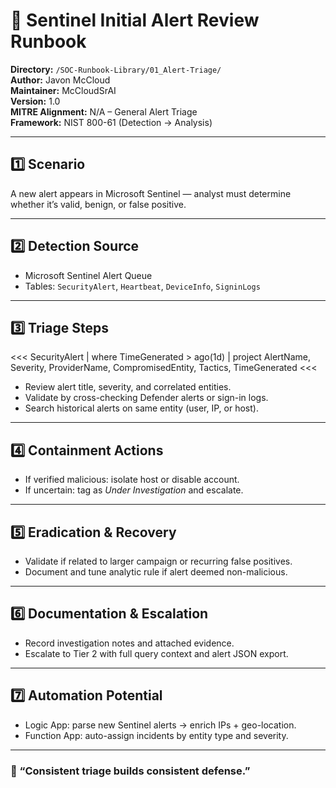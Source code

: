 # 🔎 Sentinel Initial Alert Review Runbook
**Directory:** `/SOC-Runbook-Library/01_Alert-Triage/`  
**Author:** Javon McCloud  
**Maintainer:** McCloudSrAI  
**Version:** 1.0  
**MITRE Alignment:** N/A – General Alert Triage  
**Framework:** NIST 800-61 (Detection → Analysis)

---

## 1️⃣ Scenario
A new alert appears in Microsoft Sentinel — analyst must determine whether it’s valid, benign, or false positive.

---

## 2️⃣ Detection Source
- Microsoft Sentinel Alert Queue  
- Tables: `SecurityAlert`, `Heartbeat`, `DeviceInfo`, `SigninLogs`

---

## 3️⃣ Triage Steps
<<<
SecurityAlert
| where TimeGenerated > ago(1d)
| project AlertName, Severity, ProviderName, CompromisedEntity, Tactics, TimeGenerated
<<<
- Review alert title, severity, and correlated entities.  
- Validate by cross-checking Defender alerts or sign-in logs.  
- Search historical alerts on same entity (user, IP, or host).  

---

## 4️⃣ Containment Actions
- If verified malicious: isolate host or disable account.  
- If uncertain: tag as *Under Investigation* and escalate.  

---

## 5️⃣ Eradication & Recovery
- Validate if related to larger campaign or recurring false positives.  
- Document and tune analytic rule if alert deemed non-malicious.  

---

## 6️⃣ Documentation & Escalation
- Record investigation notes and attached evidence.  
- Escalate to Tier 2 with full query context and alert JSON export.  

---

## 7️⃣ Automation Potential
- Logic App: parse new Sentinel alerts → enrich IPs + geo-location.  
- Function App: auto-assign incidents by entity type and severity.  

---

### 💬 “Consistent triage builds consistent defense.”

